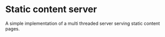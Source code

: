 # Static content server

A simple implementation of a multi threaded server serving static content pages.
